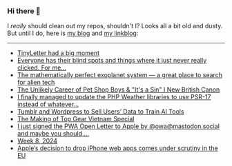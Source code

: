 ### Hi there 👋

I _really_ should clean out my repos, shouldn't I? Looks all a bit old and dusty. But until I do, here is [my blog](https://lostfocus.de/) and [my linkblog](https://dominikschwind.com/links):

--- 

<!-- POST-LIST:START -->
- [TinyLetter had a big moment](https://www.theverge.com/24085737/tinyletter-mailchimp-shut-down-email-newsletters)
- [Everyone has their blind spots and things where it just never really clicked. For me…](https://lostfocus.de/2024/02/29/232525/)
- [The mathematically perfect exoplanet system — a great place to search for alien tech](https://www.space.com/alien-technosignatures-exoplanet-mathematically-perfect-orbits)
- [The Unlikely Career of Pet Shop Boys &amp; &quot;It&#39;s a Sin&quot; I New British Canon](https://www.youtube.com/watch?v=npLtdAuAyw0)
- [I finally managed to update the PHP Weather libraries to use PSR-17 instead of whatever…](https://lostfocus.de/2024/02/27/232520/)
- [Tumblr and Wordpress to Sell Users’ Data to Train AI Tools](https://www.404media.co/tumblr-and-wordpress-to-sell-users-data-to-train-ai-tools/)
- [The Making of Top Gear Vietnam Special](https://exploreindochina.com/top-gear-vietnam-special)
- [I just signed the PWA Open Letter to Apple by @owa@mastodon.social and maybe you should,…](https://lostfocus.de/2024/02/27/232518/)
- [Week 8, 2024](https://lostfocus.de/2024/02/26/week-8-2024/)
- [Apple’s decision to drop iPhone web apps comes under scrutiny in the EU](https://www.theverge.com/2024/2/26/24083511/apple-eu-investigation-web-app-support)
<!-- POST-LIST:END -->

<!--
**lostfocus/lostfocus** is a ✨ _special_ ✨ repository because its `README.md` (this file) appears on your GitHub profile.

Here are some ideas to get you started:

- 🔭 I’m currently working on ...
- 🌱 I’m currently learning ...
- 👯 I’m looking to collaborate on ...
- 🤔 I’m looking for help with ...
- 💬 Ask me about ...
- 📫 How to reach me: ...
- 😄 Pronouns: ...
- ⚡ Fun fact: ...
-->
